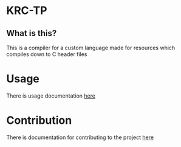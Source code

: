 # KRC-TP

## What is this?

This is a compiler for a custom language made for resources which compiles down to C header files

# Usage

There is usage documentation [here](docs/usage/README.md)

# Contribution

There is documentation for contributing to the project [here](docs/development/README.md)